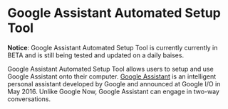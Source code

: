 # Google Assistant Automated Setup Tool

**Notice**: Google Assistant Automated Setup Tool is currently currently in BETA and is still being tested and updated on a daily baises.  

Google Assistant Automated Setup Tool allows users to setup and use Google Assistant onto their computer. [Google Assistant](https://en.wikipedia.org/wiki/Google_Assistant) is an intelligent personal assistant developed by Google and announced at Google I/O in May 2016. Unlike Google Now, Google Assistant can engage in two-way conversations.
